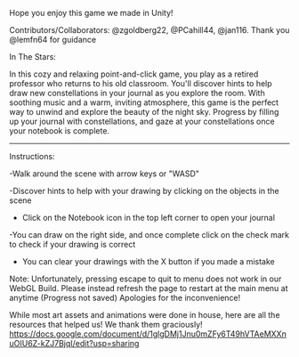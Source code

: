 Hope you enjoy this game we made in Unity!

Contributors/Collaborators: @zgoldberg22, @PCahill44, @jan116.
Thank you @lemfn64 for guidance

In The Stars:

In this cozy and relaxing point-and-click game, you play as a retired professor who returns to his old classroom. You'll discover hints to help draw new constellations in your journal as you explore the room. With soothing music and a warm, inviting atmosphere, this game is the perfect way to unwind and explore the beauty of the night sky. Progress by filling up your journal with constellations, and gaze at your constellations once your notebook is complete.

---------------------------------------------------------------------------------------------------

Instructions: 

-Walk around the scene with arrow keys or "WASD"

-Discover hints to help with your drawing by clicking on the objects in the scene

- Click on the Notebook icon in the top left corner to open your journal

-You can draw on the right side, and once complete click on the check mark to check if your drawing is correct

- You can clear your drawings with the X button if you made a mistake

Note: Unfortunately, pressing escape to quit to menu does not work in our WebGL Build. Please instead refresh the page to restart at the main menu at anytime (Progress not saved) Apologies for the inconvenience!

While most art assets and animations were done in house, here are all the resources that helped us! We thank them graciously! 
https://docs.google.com/document/d/1glgDMj1Jnu0mZFy6T49hVTAeMXXnuOIU6Z-kZJ7BjqI/edit?usp=sharing
